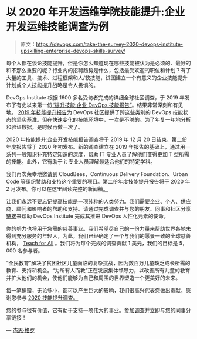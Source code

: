 # 以 2020 年开发运维学院技能提升:企业开发运维技能调查为例

> 原文：<https://devops.com/take-the-survey-2020-devops-institute-upskilling-enterprise-devops-skills-survey/>

每个人都在谈论技能提升，但是你怎么知道现在哪些技能被认为是必须的、最好的和不那么重要的呢？行业内的招聘趋势是什么，包括最受欢迎的职位和计划？有了大量的工具、技术、过程框架和人/软技能，试图建立一个有意义的企业技能提升计划或个人技能提升战略是令人畏惧的。

DevOps Institute 根据 1600 多名受访者完成的详细全球社区调查，于 2019 年发布了有史以来第一份[“提升技能:企业 DevOps 技能报告”](https://devopsinstitute.com/industry-research/)。结果非常深刻和有见地。 [2019 年技能提升报告](https://devops.com/got-devops-skills-a-look-at-the-upskilling-enterprise-devops-skills-report/)为 DevOps 社区提供了跨这些类别的 DevOps 技能状态的坚实基准。但在快速变化的技能环境中，一次是不够的。为了年复一年地分析和验证数据，是时候再做一次了。

2020 年技能提升:企业开发技能报告调查将于 2019 年 12 月 20 日结束，第二份年度报告将于 2020 年初发布。新的调查建立在 2019 年报告的基础上，通过用一系列一般知识补充特定知识的深度，帮助 IT 专业人员了解他们变得更加 T 型所需的技能。此外，它有助于 it 专业人员理解最适合他们的特定学科。

我们再次荣幸地邀请到 CloudBees、Continuous Delivery Foundation、Urban Code 等组织赞助和支持这个重要的项目。第二份年度技能提升报告将于 2020 年 2 月发布。你可以在这里阅读完整的新闻稿[。](https://www.prnewswire.com/news-releases/devops-institute-opens-2020-upskilling-enterprise-devops-skills-report-survey-300903992.html?tc=eml_cleartime)

让我们永远不要忘记提高技能是一项纯粹的人类努力。我们需要企业、个人、供应商、顾问和影响者的帮助和支持。请通过完成调查并与您的朋友、同事和社区分享[链接](https://info.devopsinstitute.com/2020-upskilling-survey)来帮助 DevOps Institute 完成其推进 DevOps 人性化元素的使命。

你的努力也将用于急需的慈善事业。我们希望尽自己的一份力量来帮助世界各地未得到充分服务的年轻人，为此，我们已经确定了一个与我们的愿景一致的全球慈善机构， [Teach for All](https://teachforall.org/) 。我们将为每个完成的调查贡献 1 美元，我们的目标是 5，000 名参与者。

“全民教育”解决了贫困社区儿童面临的复杂挑战，因为数百万儿童缺乏成长所需的教育、支持和机会。“为所有人而教”正在发展集体领导力，以改善所有儿童的教育并扩大他们的机会，使他们能够为自己和周围的世界塑造一个更美好的未来。

每一笔捐赠，无论多小，都可以产生巨大的影响，我们很高兴代表您做出贡献，感谢您参与 [2020 技能提升调查。](https://info.devopsinstitute.com/2020-upskilling-survey)

您的参与很有价值，它有助于支持一项伟大的事业。[参加调查](https://info.devopsinstitute.com/2020-upskilling-survey)并立即与您的同事分享链接！

— [杰恩·格罗](https://devops.com/author/jgroll/)